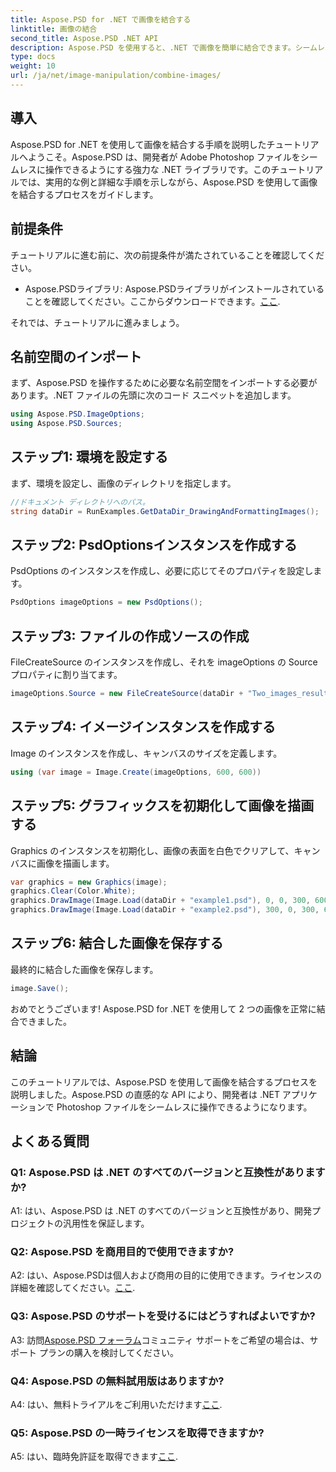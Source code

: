 ```yaml
---
title: Aspose.PSD for .NET で画像を結合する
linktitle: 画像の結合
second_title: Aspose.PSD .NET API
description: Aspose.PSD を使用すると、.NET で画像を簡単に結合できます。シームレスな画像操作については、ステップバイステップのチュートリアルに従ってください。
type: docs
weight: 10
url: /ja/net/image-manipulation/combine-images/
---
```

## 導入

Aspose.PSD for .NET を使用して画像を結合する手順を説明したチュートリアルへようこそ。Aspose.PSD は、開発者が Adobe Photoshop ファイルをシームレスに操作できるようにする強力な .NET ライブラリです。このチュートリアルでは、実用的な例と詳細な手順を示しながら、Aspose.PSD を使用して画像を結合するプロセスをガイドします。

## 前提条件

チュートリアルに進む前に、次の前提条件が満たされていることを確認してください。

-  Aspose.PSDライブラリ: Aspose.PSDライブラリがインストールされていることを確認してください。ここからダウンロードできます。[ここ](https://releases.aspose.com/psd/net/).

それでは、チュートリアルに進みましょう。

## 名前空間のインポート

まず、Aspose.PSD を操作するために必要な名前空間をインポートする必要があります。.NET ファイルの先頭に次のコード スニペットを追加します。

```csharp
using Aspose.PSD.ImageOptions;
using Aspose.PSD.Sources;
```

## ステップ1: 環境を設定する

まず、環境を設定し、画像のディレクトリを指定します。

```csharp
//ドキュメント ディレクトリへのパス。
string dataDir = RunExamples.GetDataDir_DrawingAndFormattingImages();
```

## ステップ2: PsdOptionsインスタンスを作成する

PsdOptions のインスタンスを作成し、必要に応じてそのプロパティを設定します。

```csharp
PsdOptions imageOptions = new PsdOptions();
```

## ステップ3: ファイルの作成ソースの作成

FileCreateSource のインスタンスを作成し、それを imageOptions の Source プロパティに割り当てます。

```csharp
imageOptions.Source = new FileCreateSource(dataDir + "Two_images_result_out.psd", false);
```

## ステップ4: イメージインスタンスを作成する

Image のインスタンスを作成し、キャンバスのサイズを定義します。

```csharp
using (var image = Image.Create(imageOptions, 600, 600))
```

## ステップ5: グラフィックスを初期化して画像を描画する

Graphics のインスタンスを初期化し、画像の表面を白色でクリアして、キャンバスに画像を描画します。

```csharp
var graphics = new Graphics(image);
graphics.Clear(Color.White);
graphics.DrawImage(Image.Load(dataDir + "example1.psd"), 0, 0, 300, 600);
graphics.DrawImage(Image.Load(dataDir + "example2.psd"), 300, 0, 300, 600);
```

## ステップ6: 結合した画像を保存する

最終的に結合した画像を保存します。

```csharp
image.Save();
```

おめでとうございます! Aspose.PSD for .NET を使用して 2 つの画像を正常に結合できました。

## 結論

このチュートリアルでは、Aspose.PSD を使用して画像を結合するプロセスを説明しました。Aspose.PSD の直感的な API により、開発者は .NET アプリケーションで Photoshop ファイルをシームレスに操作できるようになります。

## よくある質問

### Q1: Aspose.PSD は .NET のすべてのバージョンと互換性がありますか?

A1: はい、Aspose.PSD は .NET のすべてのバージョンと互換性があり、開発プロジェクトの汎用性を保証します。

### Q2: Aspose.PSD を商用目的で使用できますか?

A2: はい、Aspose.PSDは個人および商用の目的に使用できます。ライセンスの詳細を確認してください。[ここ](https://purchase.aspose.com/buy).

### Q3: Aspose.PSD のサポートを受けるにはどうすればよいですか?

 A3: 訪問[Aspose.PSD フォーラム](https://forum.aspose.com/c/psd/34)コミュニティ サポートをご希望の場合は、サポート プランの購入を検討してください。

### Q4: Aspose.PSD の無料試用版はありますか?

 A4: はい、無料トライアルをご利用いただけます[ここ](https://releases.aspose.com/).

### Q5: Aspose.PSD の一時ライセンスを取得できますか?

A5: はい、臨時免許証を取得できます[ここ](https://purchase.aspose.com/temporary-license/).